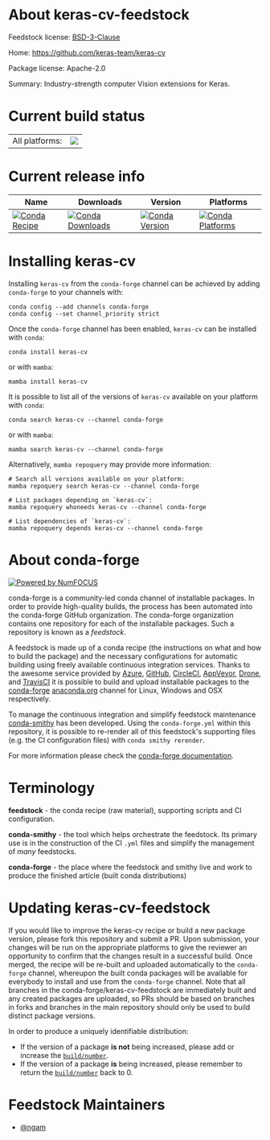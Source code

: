 About keras-cv-feedstock
========================

Feedstock license: [BSD-3-Clause](https://github.com/conda-forge/keras-cv-feedstock/blob/main/LICENSE.txt)

Home: https://github.com/keras-team/keras-cv

Package license: Apache-2.0

Summary: Industry-strength computer Vision extensions for Keras.

Current build status
====================


<table><tr><td>All platforms:</td>
    <td>
      <a href="https://dev.azure.com/conda-forge/feedstock-builds/_build/latest?definitionId=16297&branchName=main">
        <img src="https://dev.azure.com/conda-forge/feedstock-builds/_apis/build/status/keras-cv-feedstock?branchName=main">
      </a>
    </td>
  </tr>
</table>

Current release info
====================

| Name | Downloads | Version | Platforms |
| --- | --- | --- | --- |
| [![Conda Recipe](https://img.shields.io/badge/recipe-keras--cv-green.svg)](https://anaconda.org/conda-forge/keras-cv) | [![Conda Downloads](https://img.shields.io/conda/dn/conda-forge/keras-cv.svg)](https://anaconda.org/conda-forge/keras-cv) | [![Conda Version](https://img.shields.io/conda/vn/conda-forge/keras-cv.svg)](https://anaconda.org/conda-forge/keras-cv) | [![Conda Platforms](https://img.shields.io/conda/pn/conda-forge/keras-cv.svg)](https://anaconda.org/conda-forge/keras-cv) |

Installing keras-cv
===================

Installing `keras-cv` from the `conda-forge` channel can be achieved by adding `conda-forge` to your channels with:

```
conda config --add channels conda-forge
conda config --set channel_priority strict
```

Once the `conda-forge` channel has been enabled, `keras-cv` can be installed with `conda`:

```
conda install keras-cv
```

or with `mamba`:

```
mamba install keras-cv
```

It is possible to list all of the versions of `keras-cv` available on your platform with `conda`:

```
conda search keras-cv --channel conda-forge
```

or with `mamba`:

```
mamba search keras-cv --channel conda-forge
```

Alternatively, `mamba repoquery` may provide more information:

```
# Search all versions available on your platform:
mamba repoquery search keras-cv --channel conda-forge

# List packages depending on `keras-cv`:
mamba repoquery whoneeds keras-cv --channel conda-forge

# List dependencies of `keras-cv`:
mamba repoquery depends keras-cv --channel conda-forge
```


About conda-forge
=================

[![Powered by
NumFOCUS](https://img.shields.io/badge/powered%20by-NumFOCUS-orange.svg?style=flat&colorA=E1523D&colorB=007D8A)](https://numfocus.org)

conda-forge is a community-led conda channel of installable packages.
In order to provide high-quality builds, the process has been automated into the
conda-forge GitHub organization. The conda-forge organization contains one repository
for each of the installable packages. Such a repository is known as a *feedstock*.

A feedstock is made up of a conda recipe (the instructions on what and how to build
the package) and the necessary configurations for automatic building using freely
available continuous integration services. Thanks to the awesome service provided by
[Azure](https://azure.microsoft.com/en-us/services/devops/), [GitHub](https://github.com/),
[CircleCI](https://circleci.com/), [AppVeyor](https://www.appveyor.com/),
[Drone](https://cloud.drone.io/welcome), and [TravisCI](https://travis-ci.com/)
it is possible to build and upload installable packages to the
[conda-forge](https://anaconda.org/conda-forge) [anaconda.org](https://anaconda.org/)
channel for Linux, Windows and OSX respectively.

To manage the continuous integration and simplify feedstock maintenance
[conda-smithy](https://github.com/conda-forge/conda-smithy) has been developed.
Using the ``conda-forge.yml`` within this repository, it is possible to re-render all of
this feedstock's supporting files (e.g. the CI configuration files) with ``conda smithy rerender``.

For more information please check the [conda-forge documentation](https://conda-forge.org/docs/).

Terminology
===========

**feedstock** - the conda recipe (raw material), supporting scripts and CI configuration.

**conda-smithy** - the tool which helps orchestrate the feedstock.
                   Its primary use is in the construction of the CI ``.yml`` files
                   and simplify the management of *many* feedstocks.

**conda-forge** - the place where the feedstock and smithy live and work to
                  produce the finished article (built conda distributions)


Updating keras-cv-feedstock
===========================

If you would like to improve the keras-cv recipe or build a new
package version, please fork this repository and submit a PR. Upon submission,
your changes will be run on the appropriate platforms to give the reviewer an
opportunity to confirm that the changes result in a successful build. Once
merged, the recipe will be re-built and uploaded automatically to the
`conda-forge` channel, whereupon the built conda packages will be available for
everybody to install and use from the `conda-forge` channel.
Note that all branches in the conda-forge/keras-cv-feedstock are
immediately built and any created packages are uploaded, so PRs should be based
on branches in forks and branches in the main repository should only be used to
build distinct package versions.

In order to produce a uniquely identifiable distribution:
 * If the version of a package **is not** being increased, please add or increase
   the [``build/number``](https://docs.conda.io/projects/conda-build/en/latest/resources/define-metadata.html#build-number-and-string).
 * If the version of a package **is** being increased, please remember to return
   the [``build/number``](https://docs.conda.io/projects/conda-build/en/latest/resources/define-metadata.html#build-number-and-string)
   back to 0.

Feedstock Maintainers
=====================

* [@ngam](https://github.com/ngam/)

